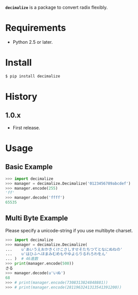 **`decimalize`** is a package to convert radix flexibly.

Requirements
============
* Python 2.5 or later.

Install
=======
```sh
$ pip install decimalize
```

History
=======
1.0.x
-----
- First release.

Usage
=====

Basic Example
-------------

```python
>>> import decimalize
>>> manager = decimalize.Decimalize('0123456789abcdef')
>>> manager.encode(255)
'ff'
>>> manager.decode('ffff')
65535
```

Multi Byte Example
------------------
Please specify a unicode-string if you use multibyte charset.

```python
>>> import decimalize
>>> manager = decimalize.Decimalize(
...    u'あいうえおかきくけこさしすせそたちつてとなにぬねの'
...    u'はひふへほまみむめもやゆよらりるれろわをん'
... )  # 46進数
>>> print(manager.encode(500))
さる
>>> manager.decode(u'いぬ')
68
>>> # print(manager.encode(7308313824848881))
>>> # print(manager.encode(2811963241313541391200))
```

